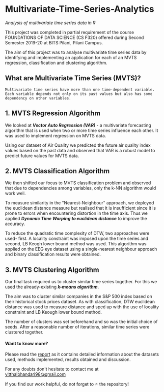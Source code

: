 # Multivariate-Time-Series-Analytics
*Analysis of multivariate time series data in R*

This project was completed in partial requirement of the course FOUNDATIONS OF DATA SCIENCE (CS F320) offered during Second Semester 2019-20 at BITS Pilani, Pilani Campus.

The aim of this project was to analyse multivariate time series data by identifying and implementing an application for each of an MVTS regression, classification and clustering algorithm.

## What are Multivariate Time Series (MVTS)?
```
Multivariate time series have more than one time-dependent variable. Each variable depends not only on its past values but also has some dependency on other variables.
```
## 1. MVTS Regression Algorithm
We looked at **_Vector Auto Regression (VAR)_** - a multivariate forecasting algorithm that is used when two or more time series influence each other. It was used to implement regression on MVTS data. 

Using our dataset of Air Quality we predicted the future air quality index values based on the past data and observed that VAR is a robust model to predict future values for MVTS data.
## 2. MVTS Classification Algorithm
We then shifted our focus to MVTS classification problem and observed that due to dependencies among variables, only the k-NN algorithm would work well. 

To measure similarity in the "Nearest-Neighbour" approach, we deployed the euclidean distance measure but realised that it is insufficient since it is prone to errors when encountering distortion in the time axis. Thus we applied **_Dynamic Time Warping to euclidean distance_** to improve the accuracy. 

To reduce the quadratic time complexity of DTW, two approaches were used- first. A locality constraint was imposed upon the time series and second, LB Keogh lower bound method was used. This algorithm was applied on the EEG eye dataset using a single-nearest neighbour approach and binary classification results were obtained.
## 3. MVTS Clustering Algorithm
Our final task required us to cluster similar time series together. For this we used the already-existing **_k-means algorithm_**. 

The aim was to cluster similar companies in the S&P 500 index based on their historical stock prices dataset. As with classification, DTW euclidean distance was used to measure distance and sped up with the use of locality constraint and LB Keough lower bound method. 

The number of clusters was set beforehand and so was the initial choice of seeds. After a reasonable number of iterations, similar time series were clustered together.

#### Want to know more?
Please read the [report](https://github.com/Vitthal98/Multivariate-Time-Series-Analytics/blob/main/FoDS_Report_%232.pdf) as it contains detailed information about the datasets used, methods implemented, results obtained and discussion.

For any doubts don't hesitate to contact me at vitthalbhandari98@gmail.com

If you find our work helpful, do not forget to :star: the repository!
